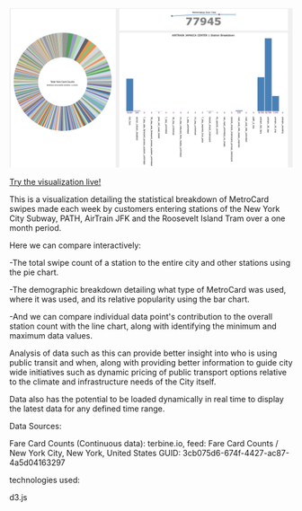 ![](https://github.com/thenick775/terbine_visualizations/blob/master/new_york_fare_card_vis/graphics/demo.png)

[Try the visualization live!](https://raw.githack.com/thenick775/terbine_visualizations/livepreview/new_york_fare_card_vis/new_york_fare_Card_src/src/dashboard.html)

This is a visualization detailing the statistical breakdown of MetroCard swipes made each week by customers entering stations of the New York City Subway, PATH, AirTrain JFK and the Roosevelt Island Tram over a one month period.

Here we can compare interactively:

-The total swipe count of a station to the entire city and other stations using the pie chart.

-The demographic breakdown detailing what type of MetroCard was used, where it was used, and its relative popularity using the bar chart.

-And we can compare individual data point's contribution to the overall station count with the line chart, along with identifying the minimum and maximum data values.

Analysis of data such as this can provide better insight into who is using public transit and when, 
along with providing better information to guide city wide initiatives such as dynamic pricing 
of public transport options relative to the climate and infrastructure needs of the City itself.

Data also has the potential to be loaded dynamically in real time to display the latest data for any defined time range.

Data Sources:

Fare Card Counts (Continuous data): terbine.io, feed: Fare Card Counts / New York City, New York, United States GUID: 3cb075d6-674f-4427-ac87-4a5d04163297

technologies used:

d3.js
